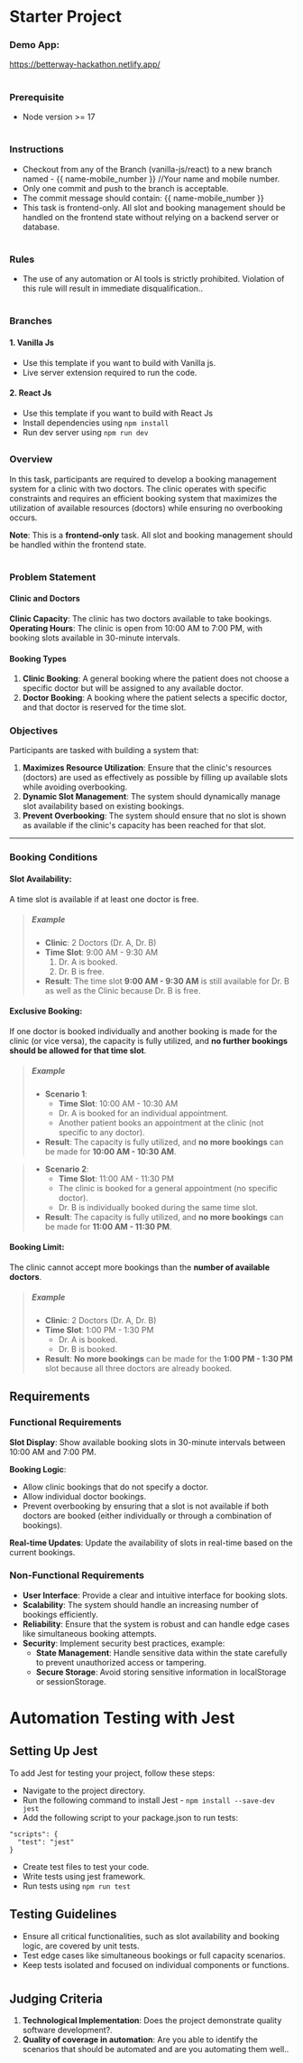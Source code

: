 # **Starter Project**

### Demo App:
https://betterway-hackathon.netlify.app/

#
### **Prerequisite**
- Node version >= 17

#
### Instructions
- Checkout from any of the Branch (vanilla-js/react) to a new branch named - {{ name-mobile_number }} //Your name and mobile number.
- Only one commit and push to the branch is acceptable.
- The commit message should contain: {{ name-mobile_number }}
- This task is frontend-only. All slot and booking management should be handled on the frontend state without relying on a backend server or database.
  
#
### Rules
- The use of any automation or AI tools is strictly prohibited. Violation of this rule will result in immediate disqualification..

#
### **Branches**
#### 1. Vanilla Js
- Use this template if you want to build with Vanilla js.
- Live server extension required to run the code.

#### 2. React Js
- Use this template if you want to build with React Js
- Install dependencies using  ```npm install```
- Run dev server using ```npm run dev```


##
### **Overview**

In this task, participants are required to develop a booking management system for a clinic with two doctors. The clinic operates with specific constraints and requires an efficient booking system that maximizes the utilization of available resources (doctors) while ensuring no overbooking occurs.

**Note**: This is a **frontend-only** task. All slot and booking management should be handled within the frontend state.

#
### **Problem Statement**

#### Clinic and Doctors

**Clinic Capacity**: The clinic has two doctors available to take bookings.
**Operating Hours**: The clinic is open from 10:00 AM to 7:00 PM, with booking slots available in 30-minute intervals.

#### Booking Types

1. **Clinic Booking**: A general booking where the patient does not choose a specific doctor but will be assigned to any available doctor.
2. **Doctor Booking**: A booking where the patient selects a specific doctor, and that doctor is reserved for the time slot.


### **Objectives**

Participants are tasked with building a system that:

1. **Maximizes Resource Utilization**: Ensure that the clinic's resources (doctors) are used as effectively as possible by filling up available slots while avoiding overbooking.
2. **Dynamic Slot Management**: The system should dynamically manage slot availability based on existing bookings.
3. **Prevent Overbooking**: The system should ensure that no slot is shown as available if the clinic's capacity has been reached for that slot.

------------


### Booking Conditions

#### **Slot Availability**:
A time slot is available if at least one doctor is free.
> ##### Example
> - **Clinic**: 2 Doctors (Dr. A, Dr. B)
> - **Time Slot**: 9:00 AM - 9:30 AM
>   1. Dr. A is booked.
>   2. Dr. B is free.
> - **Result**: The time slot **9:00 AM - 9:30 AM** is still available for Dr. B as well as the Clinic because Dr. B is free.

#### **Exclusive Booking**: 
If one doctor is booked individually and another booking is made for the clinic (or vice versa), the capacity is fully utilized, and **no further bookings should be allowed for that time slot**.
> ##### Example
> - **Scenario 1**: 
>   - **Time Slot**: 10:00 AM - 10:30 AM
>   - Dr. A is booked for an individual appointment.
>   - Another patient books an appointment at the clinic (not specific to any doctor).
>  - **Result**: The capacity is fully utilized, and **no more bookings** can be made for **10:00 AM - 10:30 AM**.

> - **Scenario 2**: 
>   - **Time Slot**: 11:00 AM - 11:30 PM
>   - The clinic is booked for a general appointment (no specific doctor).
>   - Dr. B is individually booked during the same time slot.
>  - **Result**: The capacity is fully utilized, and **no more bookings** can be made for **11:00 AM - 11:30 PM**.

#### **Booking Limit**: 
The clinic cannot accept more bookings than the **number of available doctors**.
> ##### Example
> - **Clinic**: 2 Doctors (Dr. A, Dr. B)
> - **Time Slot**: 1:00 PM - 1:30 PM
>   - Dr. A is booked.
>   - Dr. B is booked.
> - **Result**: **No more bookings** can be made for the **1:00 PM - 1:30 PM** slot because all three doctors are already booked.


## Requirements

### Functional Requirements

**Slot Display**: Show available booking slots in 30-minute intervals between 10:00 AM and 7:00 PM.

**Booking Logic**:
  - Allow clinic bookings that do not specify a doctor.
  - Allow individual doctor bookings.
  - Prevent overbooking by ensuring that a slot is not available if both doctors are booked (either individually or through a combination of bookings).

**Real-time Updates**: Update the availability of slots in real-time based on the current bookings.

### Non-Functional Requirements

- **User Interface**: Provide a clear and intuitive interface for booking slots.
- **Scalability**: The system should handle an increasing number of bookings efficiently.
- **Reliability**: Ensure that the system is robust and can handle edge cases like simultaneous booking attempts.
- **Security**: Implement security best practices, example:
  - **State Management**: Handle sensitive data within the state carefully to prevent unauthorized access or tampering.
  - **Secure Storage**: Avoid storing sensitive information in localStorage or sessionStorage.

#
# Automation Testing with Jest
## Setting Up Jest
To add Jest for testing your project, follow these steps:
- Navigate to the project directory.
- Run the following command to install Jest - ```npm install --save-dev jest```
- Add the following script to your package.json to run tests:
```
"scripts": {
  "test": "jest"
}
```
- Create test files to test your code.
- Write tests using jest framework.
- Run tests using ```npm run test```


## Testing Guidelines
- Ensure all critical functionalities, such as slot availability and booking logic, are covered by unit tests.
- Test edge cases like simultaneous bookings or full capacity scenarios.
- Keep tests isolated and focused on individual components or functions.

#
## Judging Criteria
1. **Technological Implementation**: Does the project demonstrate quality software development?.
2. **Quality of coverage in automation**: Are you able to identify the scenarios that should be automated and are you automating them well..
